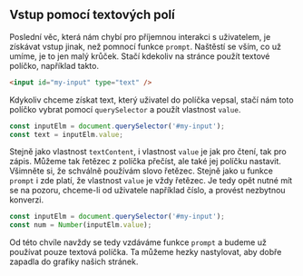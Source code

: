## Vstup pomocí textových polí

Poslední věc, která nám chybí pro příjemnou interakci s uživatelem, je získávat vstup jinak, než pomnocí funkce `prompt`. Naštěstí se vším, co už umíme, je to jen malý krůček. Stačí kdekoliv na stránce použít textové políčko, například takto.

```html
<input id="my-input" type="text" />
```

Kdykoliv chceme získat text, který uživatel do políčka vepsal, stačí nám toto políčko vybrat pomocí `querySelector` a použít vlastnost `value`.

```js
const inputElm = document.querySelector('#my-input');
const text = inputElm.value;
```

Stejně jako vlastnost `textContent`, i vlastnost `value` je jak pro čtení, tak pro zápis. Můžeme tak řetězec z políčka přečíst, ale také jej políčku nastavit. Všimněte si, že schválně používám slovo řetězec. Stejně jako u funkce `prompt` i zde platí, že vlastnost `value` je vždy řetězec. Je tedy opět nutné mít se na pozoru, chceme-li od uživatele například číslo, a provést nezbytnou konverzi.

```js
const inputElm = document.querySelector('#my-input');
const num = Number(inputElm.value);
```

Od této chvíle navždy se tedy vzdáváme funkce `prompt` a budeme už používat pouze textová políčka. Ta můžeme hezky nastylovat, aby dobře zapadla do grafiky našich stránek.
